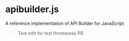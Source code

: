 # apibuilder.js

A reference implementation of API Builder for JavaScript

> Test edit for test throwaway PR.
